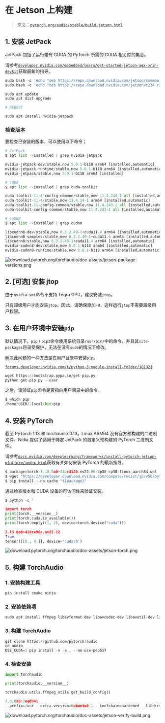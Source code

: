 # 在 Jetson 上构建

> 原文：[`pytorch.org/audio/stable/build.jetson.html`](https://pytorch.org/audio/stable/build.jetson.html)

## 1\. 安装 JetPack

JetPack 包括了运行带有 CUDA 的 PyTorch 所需的 CUDA 相关库的集合。

请参考[`developer.nvidia.com/embedded/learn/get-started-jetson-agx-orin-devkit`](https://developer.nvidia.com/embedded/learn/get-started-jetson-agx-orin-devkit)获取最新的指导。

```py
sudo bash -c 'echo "deb https://repo.download.nvidia.com/jetson/common r34.1 main" >> /etc/apt/sources.list.d/nvidia-l4t-apt-source.list'
sudo bash -c 'echo "deb https://repo.download.nvidia.com/jetson/t234 r34.1 main" >> /etc/apt/sources.list.d/nvidia-l4t-apt-source.list'

sudo apt update
sudo apt dist-upgrade

# REBOOT

sudo apt install nvidia-jetpack 
```

### 检查版本

要检查已安装的版本，可以使用以下命令；

```py
# JetPack
$ apt list --installed | grep nvidia-jetpack

nvidia-jetpack-dev/stable,now 5.0.1-b118 arm64 [installed,automatic]
nvidia-jetpack-runtime/stable,now 5.0.1-b118 arm64 [installed,automatic]
nvidia-jetpack/stable,now 5.0.1-b118 arm64 [installed]

# CUDA
$ apt list --installed | grep cuda-toolkit

cuda-toolkit-11-4-config-common/stable,now 11.4.243-1 all [installed,automatic]
cuda-toolkit-11-4/stable,now 11.4.14-1 arm64 [installed,automatic]
cuda-toolkit-11-config-common/stable,now 11.4.243-1 all [installed,automatic]
cuda-toolkit-config-common/stable,now 11.4.243-1 all [installed,automatic]

# cuDNN
$ apt list --installed | grep cudnn

libcudnn8-dev/stable,now 8.3.2.49-1+cuda11.4 arm64 [installed,automatic]
libcudnn8-samples/stable,now 8.3.2.49-1+cuda11.4 arm64 [installed,automatic]
libcudnn8/stable,now 8.3.2.49-1+cuda11.4 arm64 [installed,automatic]
nvidia-cudnn8-dev/stable,now 5.0.1-b118 arm64 [installed,automatic]
nvidia-cudnn8-runtime/stable,now 5.0.1-b118 arm64 [installed,automatic] 
```

![`download.pytorch.org/torchaudio/doc-assets/jetson-package-versions.png`](https://download.pytorch.org/torchaudio/doc-assets/jetson-package-versions.png)

## 2\. [可选] 安装 jtop

由于`nvidia-smi`命令不支持 Tegra GPU，建议安装`jtop`。

只有超级用户才能安装`jtop`。因此，请确保添加`-U`，这样运行`jtop`不需要超级用户权限。

## 3\. 在用户环境中安装`pip`

默认情况下，`pip` / `pip3`命令使用系统目录`/usr/bin/`中的命令，并且其`site-packages`目录受保护，无法在没有`sudo`的情况下修改。

解决此问题的一种方法是在用户目录中安装`pip`。

[`forums.developer.nvidia.com/t/python-3-module-install-folder/181321`](https://forums.developer.nvidia.com/t/python-3-module-install-folder/181321)

```py
wget https://bootstrap.pypa.io/get-pip.py
python get-pip.py --user 
```

之后，请验证`pip`命令是否指向用户目录中的命令。

```py
$ which pip
/home/USER/.local/bin/pip 
```

## 4\. 安装 PyTorch

截至 PyTorch 1.13 和 torchaudio 0.13，Linux ARM64 没有官方预构建的二进制文件。Nidia 提供了适用于特定 JetPack 的自定义预构建的 PyTorch 二进制文件。

请参考[`docs.nvidia.com/deeplearning/frameworks/install-pytorch-jetson-platform/index.html`](https://docs.nvidia.com/deeplearning/frameworks/install-pytorch-jetson-platform/index.html)获取有关如何安装 PyTorch 的最新指导。

```py
$ package=torch-1.13.0a0+340c4120.nv22.06-cp38-cp38-linux_aarch64.whl
$ wget "https://developer.download.nvidia.com/compute/redist/jp/v50/pytorch/${package}"
$ pip install --no-cache "${package}" 
```

通过检查版本和 CUDA 设备的可访问性来验证安装。

```py
$ python -c '

import torch
print(torch.__version__)
print(torch.cuda.is_available())
print(torch.empty((1, 2), device=torch.device("cuda")))
'
1.13.0a0+410ce96a.nv22.12
True
tensor([[0., 0.]], device='cuda:0') 
```

![`download.pytorch.org/torchaudio/doc-assets/jetson-torch.png`](https://download.pytorch.org/torchaudio/doc-assets/jetson-torch.png)

## 5\. 构建 TorchAudio

### 1\. 安装构建工具

```py
pip install cmake ninja 
```

### 2\. 安装依赖项

```py
sudo apt install ffmpeg libavformat-dev libavcodec-dev libavutil-dev libavdevice-dev libavfilter-dev 
```

### 3\. 构建 TorchAudio

```py
git clone https://github.com/pytorch/audio
cd audio
USE_CUDA=1 pip install -v -e . --no-use-pep517 
```

### 4\. 检查安装

```py
import torchaudio

print(torchaudio.__version__)

torchaudio.utils.ffmpeg_utils.get_build_config() 
```

```py
2.0.0a0+2ead941
--prefix=/usr --extra-version=0ubuntu0.1 --toolchain=hardened --libdir=/usr/lib/aarch64-linux-gnu --incdir=/usr/include/aarch64-linux-gnu --arch=arm64 --enable-gpl --disable-stripping --enable-avresample --disable-filter=resample --enable-avisynth --enable-gnutls --enable-ladspa --enable-libaom --enable-libass --enable-libbluray --enable-libbs2b --enable-libcaca --enable-libcdio --enable-libcodec2 --enable-libflite --enable-libfontconfig --enable-libfreetype --enable-libfribidi --enable-libgme --enable-libgsm --enable-libjack --enable-libmp3lame --enable-libmysofa --enable-libopenjpeg --enable-libopenmpt --enable-libopus --enable-libpulse --enable-librsvg --enable-librubberband --enable-libshine --enable-libsnappy --enable-libsoxr --enable-libspeex --enable-libssh --enable-libtheora --enable-libtwolame --enable-libvidstab --enable-libvorbis --enable-libvpx --enable-libwavpack --enable-libwebp --enable-libx265 --enable-libxml2 --enable-libxvid --enable-libzmq --enable-libzvbi --enable-lv2 --enable-omx --enable-openal --enable-opencl --enable-opengl --enable-sdl2 --enable-libdc1394 --enable-libdrm --enable-libiec61883 --enable-chromaprint --enable-frei0r --enable-libx264 --enable-shared 
```

![`download.pytorch.org/torchaudio/doc-assets/jetson-verify-build.png`](https://download.pytorch.org/torchaudio/doc-assets/jetson-verify-build.png)
